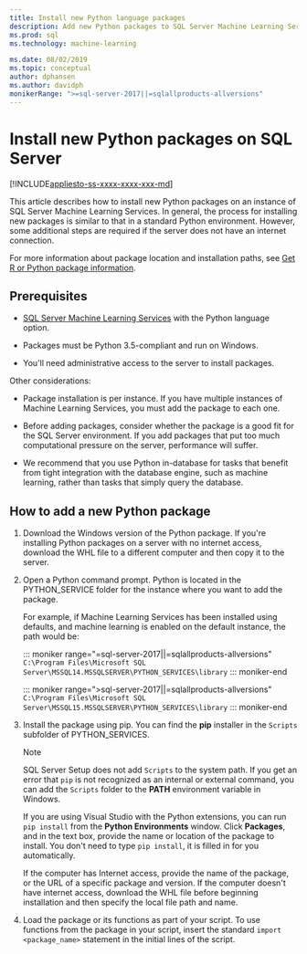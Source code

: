 ```yaml
---
title: Install new Python language packages
description: Add new Python packages to SQL Server Machine Learning Services.
ms.prod: sql
ms.technology: machine-learning

ms.date: 08/02/2019
ms.topic: conceptual
author: dphansen
ms.author: davidph
monikerRange: ">=sql-server-2017||=sqlallproducts-allversions"
---
```


# Install new Python packages on SQL Server

[!INCLUDE[appliesto-ss-xxxx-xxxx-xxx-md](../../includes/appliesto-ss-xxxx-xxxx-xxx-md.md)]

This article describes how to install new Python packages on an instance of SQL Server Machine Learning Services. In general, the process for installing new packages is similar to that in a standard Python environment. However, some additional steps are required if the server does not have an internet connection.

For more information about package location and installation paths, see [Get R or Python package information](../package-management/installed-package-information.md).

## Prerequisites

+ [SQL Server Machine Learning Services](../install/sql-machine-learning-services-windows-install.md) with the Python language option.

+ Packages must be Python 3.5-compliant and run on Windows.

+ You'll need administrative access to the server to install packages.

Other considerations:

+ Package installation is per instance. If you have multiple instances of Machine Learning Services, you must add the package to each one.

+ Before adding packages, consider whether the package is a good fit for the SQL Server environment. If you add packages that put too much computational pressure on the server, performance will suffer.

+ We recommend that you use Python in-database for tasks that benefit from tight integration with the database engine, such as machine learning, rather than tasks that simply query the database.

## How to add a new Python package

1. Download the Windows version of the Python package. If you're installing Python packages on a server with no internet access, download the WHL file to a different computer and then copy it to the server.

1. Open a Python command prompt. Python is located in the PYTHON_SERVICE folder for the instance where you want to add the package.

   For example, if Machine Learning Services has been installed using defaults, and machine learning is enabled on the default instance, the path would be:

   ::: moniker range="=sql-server-2017||=sqlallproducts-allversions"
   `C:\Program Files\Microsoft SQL Server\MSSQL14.MSSQLSERVER\PYTHON_SERVICES\library`
   ::: moniker-end

   ::: moniker range=">sql-server-2017||=sqlallproducts-allversions"
   `C:\Program Files\Microsoft SQL Server\MSSQL15.MSSQLSERVER\PYTHON_SERVICES\library`
   ::: moniker-end

1. Install the package using pip. You can find the **pip** installer in the `Scripts` subfolder of PYTHON_SERVICES.

   > [!NOTE]
   > SQL Server Setup does not add `Scripts` to the system path. If you get an error that `pip` is not recognized as an internal or external command, you can add the `Scripts` folder to the **PATH** environment variable in Windows.

   If you are using Visual Studio with the Python extensions, you can run `pip install` from the **Python Environments** window. Click **Packages**, and in the text box, provide the name or location of the package to install. You don't need to type `pip install`, it is filled in for you automatically.

   If the computer has Internet access, provide the name of the package, or the URL of a specific package and version. If the computer doesn't have internet access, download the WHL file before beginning installation and then specify the local file path and name.

1. Load the package or its functions as part of your script. To use functions from the package in your script, insert the standard `import <package_name>` statement in the initial lines of the script.

